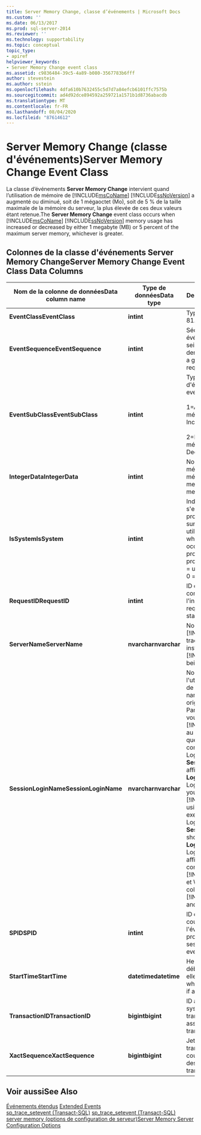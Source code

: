 ```yaml
---
title: Server Memory Change, classe d’événements | Microsoft Docs
ms.custom: ''
ms.date: 06/13/2017
ms.prod: sql-server-2014
ms.reviewer: ''
ms.technology: supportability
ms.topic: conceptual
topic_type:
- apiref
helpviewer_keywords:
- Server Memory Change event class
ms.assetid: c9836484-39c5-4a89-b080-3567783b6fff
author: stevestein
ms.author: sstein
ms.openlocfilehash: 4dfa610b7632455c5d7d7a84efcb6101ffc7575b
ms.sourcegitcommit: ad4d92dce894592a259721a1571b1d8736abacdb
ms.translationtype: MT
ms.contentlocale: fr-FR
ms.lasthandoff: 08/04/2020
ms.locfileid: "87614612"
---
```

# <a name="server-memory-change-event-class"></a><span data-ttu-id="04088-102">Server Memory Change (classe d'événements)</span><span class="sxs-lookup"><span data-stu-id="04088-102">Server Memory Change Event Class</span></span>
  <span data-ttu-id="04088-103">La classe d’événements **Server Memory Change** intervient quand l’utilisation de mémoire de [!INCLUDE[msCoName](../../includes/msconame-md.md)] [!INCLUDE[ssNoVersion](../../includes/ssnoversion-md.md)] a augmenté ou diminué, soit de 1 mégaoctet (Mo), soit de 5 % de la taille maximale de la mémoire du serveur, la plus élevée de ces deux valeurs étant retenue.</span><span class="sxs-lookup"><span data-stu-id="04088-103">The **Server Memory Change** event class occurs when [!INCLUDE[msCoName](../../includes/msconame-md.md)] [!INCLUDE[ssNoVersion](../../includes/ssnoversion-md.md)] memory usage has increased or decreased by either 1 megabyte (MB) or 5 percent of the maximum server memory, whichever is greater.</span></span>  
  
## <a name="server-memory-change-event-class-data-columns"></a><span data-ttu-id="04088-104">Colonnes de la classe d'événements Server Memory Change</span><span class="sxs-lookup"><span data-stu-id="04088-104">Server Memory Change Event Class Data Columns</span></span>  
  
|<span data-ttu-id="04088-105">Nom de la colonne de données</span><span class="sxs-lookup"><span data-stu-id="04088-105">Data column name</span></span>|<span data-ttu-id="04088-106">Type de données</span><span class="sxs-lookup"><span data-stu-id="04088-106">Data type</span></span>|<span data-ttu-id="04088-107">Description</span><span class="sxs-lookup"><span data-stu-id="04088-107">Description</span></span>|<span data-ttu-id="04088-108">ID de la colonne</span><span class="sxs-lookup"><span data-stu-id="04088-108">Column ID</span></span>|<span data-ttu-id="04088-109">Oui</span><span class="sxs-lookup"><span data-stu-id="04088-109">Yes</span></span>|  
|----------------------|---------------|-----------------|---------------|---------|  
|<span data-ttu-id="04088-110">**EventClass**</span><span class="sxs-lookup"><span data-stu-id="04088-110">**EventClass**</span></span>|<span data-ttu-id="04088-111">**int**</span><span class="sxs-lookup"><span data-stu-id="04088-111">**int**</span></span>|<span data-ttu-id="04088-112">Type d’événement = 81.</span><span class="sxs-lookup"><span data-stu-id="04088-112">Type of event = 81.</span></span>|<span data-ttu-id="04088-113">27</span><span class="sxs-lookup"><span data-stu-id="04088-113">27</span></span>|<span data-ttu-id="04088-114">Non</span><span class="sxs-lookup"><span data-stu-id="04088-114">No</span></span>|  
|<span data-ttu-id="04088-115">**EventSequence**</span><span class="sxs-lookup"><span data-stu-id="04088-115">**EventSequence**</span></span>|<span data-ttu-id="04088-116">**int**</span><span class="sxs-lookup"><span data-stu-id="04088-116">**int**</span></span>|<span data-ttu-id="04088-117">Séquence d'un événement donné au sein de la demande.</span><span class="sxs-lookup"><span data-stu-id="04088-117">Sequence of a given event within the request.</span></span>|<span data-ttu-id="04088-118">51</span><span class="sxs-lookup"><span data-stu-id="04088-118">51</span></span>|<span data-ttu-id="04088-119">Non</span><span class="sxs-lookup"><span data-stu-id="04088-119">No</span></span>|  
|<span data-ttu-id="04088-120">**EventSubClass**</span><span class="sxs-lookup"><span data-stu-id="04088-120">**EventSubClass**</span></span>|<span data-ttu-id="04088-121">**int**</span><span class="sxs-lookup"><span data-stu-id="04088-121">**int**</span></span>|<span data-ttu-id="04088-122">Type de sous-classe d'événements.</span><span class="sxs-lookup"><span data-stu-id="04088-122">Type of event subclass.</span></span><br /><br /> <span data-ttu-id="04088-123">1=Augmentation de la mémoire</span><span class="sxs-lookup"><span data-stu-id="04088-123">1=Memory Increase</span></span><br /><br /> <span data-ttu-id="04088-124">2=Diminution de la mémoire</span><span class="sxs-lookup"><span data-stu-id="04088-124">2=Memory Decrease</span></span>|<span data-ttu-id="04088-125">21</span><span class="sxs-lookup"><span data-stu-id="04088-125">21</span></span>|<span data-ttu-id="04088-126">Oui</span><span class="sxs-lookup"><span data-stu-id="04088-126">Yes</span></span>|  
|<span data-ttu-id="04088-127">**IntegerData**</span><span class="sxs-lookup"><span data-stu-id="04088-127">**IntegerData**</span></span>|<span data-ttu-id="04088-128">**int**</span><span class="sxs-lookup"><span data-stu-id="04088-128">**int**</span></span>|<span data-ttu-id="04088-129">Nouvelle taille de la mémoire, en mégaoctets (Mo).</span><span class="sxs-lookup"><span data-stu-id="04088-129">New memory size, in megabytes (MB).</span></span>|<span data-ttu-id="04088-130">25</span><span class="sxs-lookup"><span data-stu-id="04088-130">25</span></span>|<span data-ttu-id="04088-131">Oui</span><span class="sxs-lookup"><span data-stu-id="04088-131">Yes</span></span>|  
|<span data-ttu-id="04088-132">**IsSystem**</span><span class="sxs-lookup"><span data-stu-id="04088-132">**IsSystem**</span></span>|<span data-ttu-id="04088-133">**int**</span><span class="sxs-lookup"><span data-stu-id="04088-133">**int**</span></span>|<span data-ttu-id="04088-134">Indique si l'événement s'est produit sur un processus système ou sur un processus utilisateur.</span><span class="sxs-lookup"><span data-stu-id="04088-134">Indicates whether the event occurred on a system process or a user process.</span></span> <span data-ttu-id="04088-135">1 = système, 0 = utilisateur.</span><span class="sxs-lookup"><span data-stu-id="04088-135">1 = system, 0 = user.</span></span>|<span data-ttu-id="04088-136">60</span><span class="sxs-lookup"><span data-stu-id="04088-136">60</span></span>|<span data-ttu-id="04088-137">Oui</span><span class="sxs-lookup"><span data-stu-id="04088-137">Yes</span></span>|  
|<span data-ttu-id="04088-138">**RequestID**</span><span class="sxs-lookup"><span data-stu-id="04088-138">**RequestID**</span></span>|<span data-ttu-id="04088-139">**int**</span><span class="sxs-lookup"><span data-stu-id="04088-139">**int**</span></span>|<span data-ttu-id="04088-140">ID de la demande contenant l'instruction.</span><span class="sxs-lookup"><span data-stu-id="04088-140">ID of the request containing the statement.</span></span>|<span data-ttu-id="04088-141">49</span><span class="sxs-lookup"><span data-stu-id="04088-141">49</span></span>|<span data-ttu-id="04088-142">Oui</span><span class="sxs-lookup"><span data-stu-id="04088-142">Yes</span></span>|  
|<span data-ttu-id="04088-143">**ServerName**</span><span class="sxs-lookup"><span data-stu-id="04088-143">**ServerName**</span></span>|<span data-ttu-id="04088-144">**nvarchar**</span><span class="sxs-lookup"><span data-stu-id="04088-144">**nvarchar**</span></span>|<span data-ttu-id="04088-145">Nom de l'instance [!INCLUDE[ssNoVersion](../../includes/ssnoversion-md.md)] tracée.</span><span class="sxs-lookup"><span data-stu-id="04088-145">Name of the instance of [!INCLUDE[ssNoVersion](../../includes/ssnoversion-md.md)] being traced.</span></span>|<span data-ttu-id="04088-146">26</span><span class="sxs-lookup"><span data-stu-id="04088-146">26</span></span>|<span data-ttu-id="04088-147">Non</span><span class="sxs-lookup"><span data-stu-id="04088-147">No</span></span>|  
|<span data-ttu-id="04088-148">**SessionLoginName**</span><span class="sxs-lookup"><span data-stu-id="04088-148">**SessionLoginName**</span></span>|<span data-ttu-id="04088-149">**nvarchar**</span><span class="sxs-lookup"><span data-stu-id="04088-149">**nvarchar**</span></span>|<span data-ttu-id="04088-150">Nom de connexion de l'utilisateur à l'origine de la session.</span><span class="sxs-lookup"><span data-stu-id="04088-150">The login name of the user who originated the session.</span></span> <span data-ttu-id="04088-151">Par exemple, si vous vous connectez à [!INCLUDE[ssNoVersion](../../includes/ssnoversion-md.md)] au moyen de Login1 et que vous exécutez une commande en tant que Login2, **SessionLoginName** affiche Login1 et **LoginName** affiche Login2.</span><span class="sxs-lookup"><span data-stu-id="04088-151">For example, if you connect to [!INCLUDE[ssNoVersion](../../includes/ssnoversion-md.md)] using Login1 and execute a statement as Login2, **SessionLoginName** shows Login1 and **LoginName** shows Login2.</span></span> <span data-ttu-id="04088-152">Cette colonne affiche à la fois les connexions [!INCLUDE[ssNoVersion](../../includes/ssnoversion-md.md)] et Windows.</span><span class="sxs-lookup"><span data-stu-id="04088-152">This column displays both [!INCLUDE[ssNoVersion](../../includes/ssnoversion-md.md)] and Windows logins.</span></span>|<span data-ttu-id="04088-153">64</span><span class="sxs-lookup"><span data-stu-id="04088-153">64</span></span>|<span data-ttu-id="04088-154">Oui</span><span class="sxs-lookup"><span data-stu-id="04088-154">Yes</span></span>|  
|<span data-ttu-id="04088-155">**SPID**</span><span class="sxs-lookup"><span data-stu-id="04088-155">**SPID**</span></span>|<span data-ttu-id="04088-156">**int**</span><span class="sxs-lookup"><span data-stu-id="04088-156">**int**</span></span>|<span data-ttu-id="04088-157">ID de la session au cours de laquelle l'événement s'est produit.</span><span class="sxs-lookup"><span data-stu-id="04088-157">ID of the session on which the event occurred.</span></span>|<span data-ttu-id="04088-158">12</span><span class="sxs-lookup"><span data-stu-id="04088-158">12</span></span>|<span data-ttu-id="04088-159">Oui</span><span class="sxs-lookup"><span data-stu-id="04088-159">Yes</span></span>|  
|<span data-ttu-id="04088-160">**StartTime**</span><span class="sxs-lookup"><span data-stu-id="04088-160">**StartTime**</span></span>|<span data-ttu-id="04088-161">**datetime**</span><span class="sxs-lookup"><span data-stu-id="04088-161">**datetime**</span></span>|<span data-ttu-id="04088-162">Heure à laquelle a débuté l'événement, si elle est connue.</span><span class="sxs-lookup"><span data-stu-id="04088-162">Time at which the event started, if available.</span></span>|<span data-ttu-id="04088-163">14</span><span class="sxs-lookup"><span data-stu-id="04088-163">14</span></span>|<span data-ttu-id="04088-164">Oui</span><span class="sxs-lookup"><span data-stu-id="04088-164">Yes</span></span>|  
|<span data-ttu-id="04088-165">**TransactionID**</span><span class="sxs-lookup"><span data-stu-id="04088-165">**TransactionID**</span></span>|<span data-ttu-id="04088-166">**bigint**</span><span class="sxs-lookup"><span data-stu-id="04088-166">**bigint**</span></span>|<span data-ttu-id="04088-167">ID affecté par le système à la transaction.</span><span class="sxs-lookup"><span data-stu-id="04088-167">System-assigned ID of the transaction.</span></span>|<span data-ttu-id="04088-168">4</span><span class="sxs-lookup"><span data-stu-id="04088-168">4</span></span>|<span data-ttu-id="04088-169">Oui</span><span class="sxs-lookup"><span data-stu-id="04088-169">Yes</span></span>|  
|<span data-ttu-id="04088-170">**XactSequence**</span><span class="sxs-lookup"><span data-stu-id="04088-170">**XactSequence**</span></span>|<span data-ttu-id="04088-171">**bigint**</span><span class="sxs-lookup"><span data-stu-id="04088-171">**bigint**</span></span>|<span data-ttu-id="04088-172">Jeton qui décrit la transaction en cours.</span><span class="sxs-lookup"><span data-stu-id="04088-172">Token that describes the current transaction.</span></span>|<span data-ttu-id="04088-173">50</span><span class="sxs-lookup"><span data-stu-id="04088-173">50</span></span>|<span data-ttu-id="04088-174">Oui</span><span class="sxs-lookup"><span data-stu-id="04088-174">Yes</span></span>|  
  
## <a name="see-also"></a><span data-ttu-id="04088-175">Voir aussi</span><span class="sxs-lookup"><span data-stu-id="04088-175">See Also</span></span>  
 <span data-ttu-id="04088-176">[Événements étendus](../extended-events/extended-events.md) </span><span class="sxs-lookup"><span data-stu-id="04088-176">[Extended Events](../extended-events/extended-events.md) </span></span>  
 <span data-ttu-id="04088-177">[sp_trace_setevent &#40;Transact-SQL&#41;](/sql/relational-databases/system-stored-procedures/sp-trace-setevent-transact-sql) </span><span class="sxs-lookup"><span data-stu-id="04088-177">[sp_trace_setevent &#40;Transact-SQL&#41;](/sql/relational-databases/system-stored-procedures/sp-trace-setevent-transact-sql) </span></span>  
 [<span data-ttu-id="04088-178">server memory (options de configuration de serveur)</span><span class="sxs-lookup"><span data-stu-id="04088-178">Server Memory Server Configuration Options</span></span>](../../database-engine/configure-windows/server-memory-server-configuration-options.md)  
  
  

